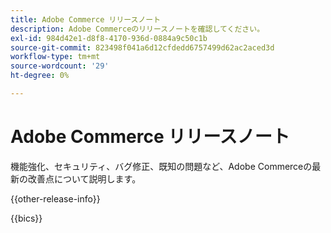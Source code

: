 ```yaml
---
title: Adobe Commerce リリースノート
description: Adobe Commerceのリリースノートを確認してください。
exl-id: 984d42e1-d8f8-4170-936d-0884a9c50c1b
source-git-commit: 823498f041a6d12cfdedd6757499d62ac2aced3d
workflow-type: tm+mt
source-wordcount: '29'
ht-degree: 0%

---
```


# Adobe Commerce リリースノート

機能強化、セキュリティ、バグ修正、既知の問題など、Adobe Commerceの最新の改善点について説明します。

{{other-release-info}}

{{bics}}
